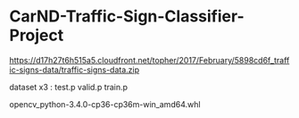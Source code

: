 # CarND-Traffic-Sign-Classifier-Project


https://d17h27t6h515a5.cloudfront.net/topher/2017/February/5898cd6f_traffic-signs-data/traffic-signs-data.zip

dataset x3 : test.p valid.p train.p


opencv_python-3.4.0-cp36-cp36m-win_amd64.whl
